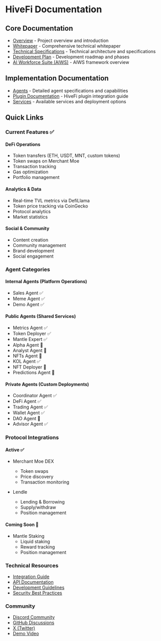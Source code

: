 # HiveFi Documentation

## Core Documentation
- [Overview](overview.md) - Project overview and introduction
- [Whitepaper](whitepaper.md) - Comprehensive technical whitepaper
- [Technical Specifications](specs.md) - Technical architecture and specifications
- [Development Plan](plan.md) - Development roadmap and phases
- [AI Workforce Suite (AIWS)](aiws.md) - AIWS framework overview

## Implementation Documentation
- [Agents](agents.md) - Detailed agent specifications and capabilities
- [Plugin Documentation](plugin-hivefi.md) - HiveFi plugin integration guide
- [Services](services.md) - Available services and deployment options

## Quick Links

### Current Features ✅

#### DeFi Operations
- Token transfers (ETH, USDT, MNT, custom tokens)
- Token swaps on Merchant Moe
- Transaction tracking
- Gas optimization
- Portfolio management

#### Analytics & Data
- Real-time TVL metrics via DefiLlama
- Token price tracking via CoinGecko
- Protocol analytics
- Market statistics

#### Social & Community
- Content creation
- Community management
- Brand development
- Social engagement

### Agent Categories

#### Internal Agents (Platform Operations)
- Sales Agent ✅
- Meme Agent ✅
- Demo Agent ✅

#### Public Agents (Shared Services)
- Metrics Agent ✅
- Token Deployer ✅
- Mantle Expert ✅
- Alpha Agent 🔄
- Analyst Agent 🔄
- NFTs Agent 🔄
- KOL Agent ✅
- NFT Deployer 🔄
- Predictions Agent 🔄

#### Private Agents (Custom Deployments)
- Coordinator Agent ✅
- DeFi Agent ✅
- Trading Agent ✅
- Wallet Agent ✅
- DAO Agent 🔄
- Advisor Agent ✅

### Protocol Integrations

#### Active ✅
- Merchant Moe DEX
  - Token swaps
  - Price discovery
  - Transaction monitoring

- Lendle
  - Lending & Borrowing
  - Supply/withdraw
  - Position management
  
#### Coming Soon 🔄
- Mantle Staking
  - Liquid staking
  - Reward tracking
  - Position management



### Technical Resources
- [Integration Guide](plugin-hivefi.md#integration-guide)
- [API Documentation](plugin-hivefi.md#api-integration)
- [Development Guidelines](plugin-hivefi.md#best-practices)
- [Security Best Practices](specs.md#security-implementation)

### Community
- [Discord Community](https://discord.gg/APAKDaUYAM)
- [GitHub Discussions](https://github.com/worksgoodcompany/hivefi/discussions)
- [X (Twitter)](https://x.com/HiveFiAgent)
- [Demo Video](https://youtu.be/48U3xAXCxqs)

